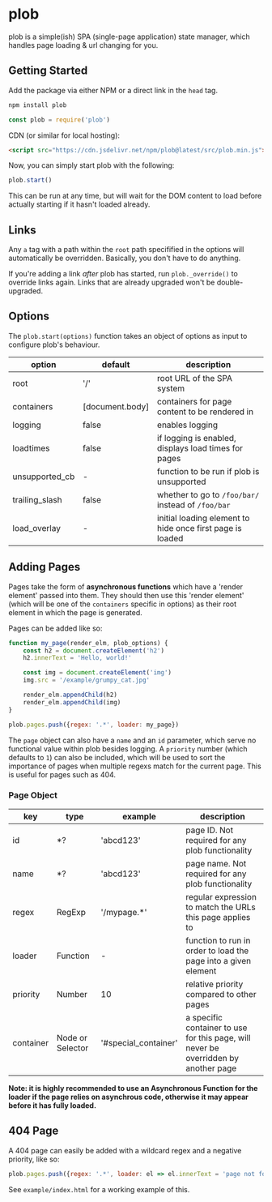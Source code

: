 # plob

plob is a simple(ish) SPA (single-page application) state manager, which handles page loading & url changing for you.

## Getting Started

Add the package via either NPM or a direct link in the `head` tag.

```sh
npm install plob
```

```js
const plob = require('plob')
```

CDN (or similar for local hosting):

```html
<script src="https://cdn.jsdelivr.net/npm/plob@latest/src/plob.min.js"></script>
```

Now, you can simply start plob with the following:

```js
plob.start()
```

This can be run at any time, but will wait for the DOM content to load before actually starting if it hasn't loaded already.

## Links

Any `a` tag with a path within the `root` path specifified in the options will automatically be overridden. Basically, you don't have to do anything.

If you're adding a link *after* plob has started, run `plob._override()` to override links again. Links that are already upgraded won't be double-upgraded.

## Options

The `plob.start(options)` function takes an object of options as input to configure plob's behaviour.

option | default | description
------ | ------- | -----------
root | '/' | root URL of the SPA system
containers | [document.body] | containers for page content to be rendered in
logging | false | enables logging
loadtimes | false | if logging is enabled, displays load times for pages
unsupported_cb | - | function to be run if plob is unsupported
trailing_slash | false | whether to go to `/foo/bar/` instead of `/foo/bar`
load_overlay | - | initial loading element to hide once first page is loaded

## Adding Pages

Pages take the form of **asynchronous functions** which have a 'render element' passed into them. They should then use this 'render element' (which will be one of the `containers` specific in options) as their root element in which the page is generated.

Pages can be added like so:

```js
function my_page(render_elm, plob_options) {
    const h2 = document.createElement('h2')
    h2.innerText = 'Hello, world!'

    const img = document.createElement('img')
    img.src = '/example/grumpy_cat.jpg'

    render_elm.appendChild(h2)
    render_elm.appendChild(img)
}

plob.pages.push({regex: '.*', loader: my_page})
```

The `page` object can also have a `name` and an `id` parameter, which serve no functional value within plob besides logging. A `priority` number (which defaults to `1`) can also be included, which will be used to sort the importance of pages when multiple regexs match for the current page. This is useful for pages such as 404.

### Page Object

key | type | example | description
--- | ---- | ------- | -----------
id | \*? | 'abcd123' | page ID. Not required for any plob functionality
name | \*? | 'abcd123' | page name. Not required for any plob functionality
regex | RegExp | '\/mypage.*' | regular expression to match the URLs this page applies to
loader | Function | - | function to run in order to load the page into a given element
priority | Number | 10 | relative priority compared to other pages
container | Node or Selector | '#special_container' | a specific container to use for this page, will never be overridden by another page

**Note: it is highly recommended to use an Asynchronous Function for the loader if the page relies on asynchrous code, otherwise it may appear before it has fully loaded.**

## 404 Page

A 404 page can easily be added with a wildcard regex and a negative priority, like so:

```js
plob.pages.push({regex: '.*', loader: el => el.innerText = 'page not found', priority: -1})
```

See `example/index.html` for a working example of this.
